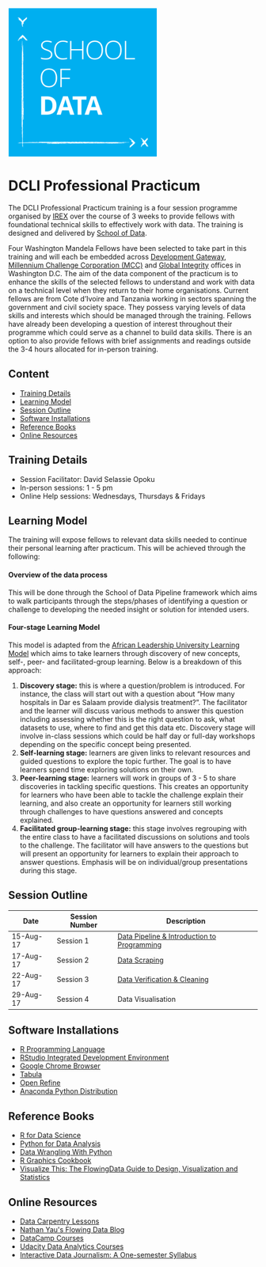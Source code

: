 <img src="/images/scoda_logo.png" width=300/>

# DCLI Professional Practicum
The DCLI Professional Practicum training is a four session programme organised by [IREX](https://irex.org/) over the course of 3 weeks to provide fellows with foundational technical skills to effectively work with data. The training is designed and delivered by [School of Data](https://www.schoolofdata.org).

Four Washington Mandela Fellows have been selected to take part in this training and will  each be embedded across [Development Gateway](http://www.developmentgateway.org/), [Millennium Challenge Corporation (MCC)](https://www.mcc.gov/) and [Global Integrity](https://www.globalintegrity.org/) offices in Washington D.C. The aim of the data component of the practicum is to enhance the skills of the selected fellows to understand and  work with data on a technical level when they return to their home organisations. Current fellows are from Cote d’Ivoire and Tanzania working in sectors spanning the government and civil society space. They possess varying levels of data skills and interests which should be managed through the training. Fellows have already been developing a question of interest throughout their programme which could serve as a channel to build data skills.  There is an option to also provide fellows with brief assignments and readings outside the 3-4 hours allocated for in-person training.


## Content
- [Training Details](#training-details)
- [Learning Model](#learning-model)
- [Session Outline](#session-outline)
- [Software Installations](#software-installations)
- [Reference Books](#reference-books)
- [Online Resources](#online-resources)

## Training Details
- Session Facilitator: David Selassie Opoku
- In-person sessions: 1 - 5 pm
- Online Help sessions: Wednesdays, Thursdays & Fridays

## Learning Model
The training will expose fellows to relevant data skills needed to continue their personal learning after practicum. This will be achieved through the following:

#### Overview of the data process
This will be done through the School of Data Pipeline framework which aims to walk participants through the steps/phases of identifying a question or challenge to developing the needed insight or solution for intended users.

#### Four-stage Learning Model
This model is adapted from the [African Leadership University Learning Model](https://alueducation.com/about/our-learning-model/) which aims to take learners through discovery of new concepts, self-, peer- and facilitated-group learning. Below is a breakdown of this approach:
 1. **Discovery stage:** this is where a question/problem is introduced. For instance, the class will start out with a question about “How many hospitals in Dar es Salaam provide dialysis treatment?”. The facilitator and the learner will discuss various methods to answer this question including assessing whether this is the right question to ask, what datasets to use, where to find and get this data etc. Discovery stage will involve in-class sessions which could be half day or full-day workshops depending on the specific concept being presented.
 2. **Self-learning stage:** learners are given links to relevant resources and guided questions to explore the topic further. The goal is to have learners spend time exploring solutions on their own.  
 3. **Peer-learning stage:** learners will work in groups of 3 - 5 to share discoveries in tackling specific questions. This creates an opportunity for learners who have been able to tackle the challenge explain their learning, and also create an opportunity for learners still working through challenges to have questions answered and concepts explained.
 4. **Facilitated group-learning stage:** this stage involves regrouping  with the entire class to have a facilitated discussions on solutions and tools to the challenge. The facilitator will have answers to the questions but will present an opportunity for learners to explain their approach to answer questions. Emphasis will be on individual/group presentations during this stage.


## Session Outline
Date | Session Number | Description
------ | ------------- | -----------
15-Aug-17 | Session 1 | [Data Pipeline & Introduction to Programming](/session1)
17-Aug-17 | Session 2 | [Data Scraping](/session2)
22-Aug-17 | Session 3 | [Data Verification & Cleaning](/session3)
29-Aug-17 | Session 4 | Data Visualisation


## Software Installations
- [R Programming Language](https://cran.r-project.org/)
- [RStudio Integrated Development Environment](https://www.rstudio.com/)
- [Google Chrome Browser](https://www.google.com/chrome/browser/desktop/index.html)
- [Tabula](http://tabula.technology/)
- [Open Refine](http://openrefine.org/index.html)
- [Anaconda Python Distribution](https://docs.continuum.io/anaconda/install/)



## Reference Books
- [R for Data Science](http://r4ds.had.co.nz/)
- [Python for Data Analysis](https://www.amazon.com/Python-Data-Analysis-Wrangling-IPython/dp/1449319793)
- [Data Wrangling With Python](https://www.amazon.com/Data-Wrangling-Python-Tools-Easier/dp/1491948817)
- [R Graphics Cookbook](https://www.amazon.com/Graphics-Cookbook-Practical-Recipes-Visualizing/dp/1449316956)
- [Visualize This: The FlowingData Guide to Design, Visualization and Statistics ](https://www.amazon.com/Visualize-This-FlowingData-Visualization-Statistics/dp/0470944889)

## Online Resources
- [Data Carpentry Lessons](http://www.datacarpentry.org/lessons/)
- [Nathan Yau's Flowing Data Blog](https://flowingdata.com/)
- [DataCamp Courses](https://www.datacamp.com/courses)
- [Udacity Data Analytics Courses](https://www.udacity.com/courses/data-analytics)
- [Interactive Data Journalism: A One-semester Syllabus](https://source.opennews.org/articles/interactive-data-journalism-one-semester/)

